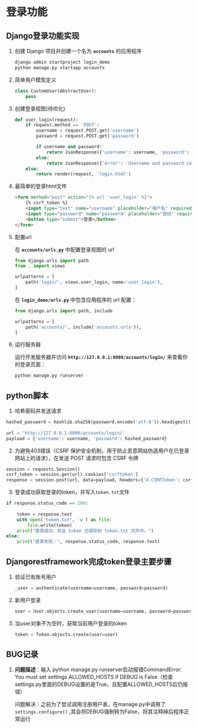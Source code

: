 # 登录功能



## Django登录功能实现

1. 创建 Django 项目并创建一个名为 **``accounts``** 的应用程序

   ```python
   django-admin startproject login_demo
   python manage.py startapp accounts 
   ```

2. 简单用户模型定义

   ```python
   class CustomUser(AbstractUser):
       pass
   ```

3. 创建登录视图(待优化)

   ```python
   def user_login(request):
       if request.method == 'POST':
           username = request.POST.get('username')
           password = request.POST.get('password')
   
           if username and password:  
               return JsonResponse({'username': username, 'password': password})
           else:
               return JsonResponse({'error': 'Username and password cannot be empty'})
       else:
           return render(request, 'login.html')
   
   ```

4. 最简单的登录html文件

   ```html
   <form method="post" action="{% url 'user_login' %}">
       {% csrf_token %}
       <input type="text" name="username" placeholder="用户名" required>
       <input type="password" name="password" placeholder="密码" required>
       <button type="submit">登录</button>
   </form>
   ```

5. 配置url

   在 **``accounts/urls.py``** 中配置登录视图的 url

   ```python
   from django.urls import path
   from . import views
   
   urlpatterns = [
       path('login/', views.user_login, name='user_login'),
   ]
   ```

   在 **``login_demo/urls.py``** 中包含应用程序的 url 配置：

   ```python
   from django.urls import path, include
   
   urlpatterns = [
       path('accounts/', include('accounts.urls')),
   ]
   ```

6. 运行服务器

   运行开发服务器并访问 **``http://127.0.0.1:8000/accounts/login/``** 来查看你的登录页面：

   ```python
   python manage.py runserver
   ```

   

## python脚本

1. 哈希密码并发送请求

```python
hashed_password = hashlib.sha256(password.encode('utf-8')).hexdigest()                     
                                                                                  
url = 'http://127.0.0.1:8000/accounts/login/'                                              
payload = {'username': username, 'password': hashed_password}  
```

2. 为避免403错误（CSRF 保护安全机制，用于防止恶意网站伪造用户在已登录网站上的请求），在发送 POST 请求时包含 CSRF 令牌

```python
session = requests.Session()                                                               
csrf_token = session.get(url).cookies['csrftoken']                                                           
response = session.post(url, data=payload, headers={'X-CSRFToken': csrf_token})  
```

3. 登录成功获取登录的token，并写入`token.txt`文件

```python
if response.status_code == 200:                                                            
                                                                                 
    token = response.text                                                                                     
    with open('token.txt', 'w') as file:                                                   
        file.write(token)                                                                  
    print("登录成功，并且 token 已保存到 token.txt 文件中。")                                             
else:                                                                                      
    print("登录失败：", response.status_code, response.text)                                    
```



## Djangorestframework完成token登录主要步骤

1. 验证已有账号用户

   ```python
   _user = authenticate(username=username, password=password)
   ```

2. 新用户登录

   ```python
   user = User.objects.create_user(username=username, password=password)
   ```

3. 当user对象不为空时，获取当前用户登录的token

   ```python
   token = Token.objects.create(user=user)
   ```

   

## BUG记录

1. **问题描述**：输入 python manage.py runserver启动报错CommandError: You must set settings.ALLOWED_HOSTS if DEBUG is False（检查settings.py里面的DEBUG设置的是True，且配置ALLOWED_HOSTS后仍报错）

   问题解决：之前为了尝试调用注册用户表，在manage.py中调用了`settings.configure()` ,其会将DEBUG强制转为False，将其注释掉后程序正常运行